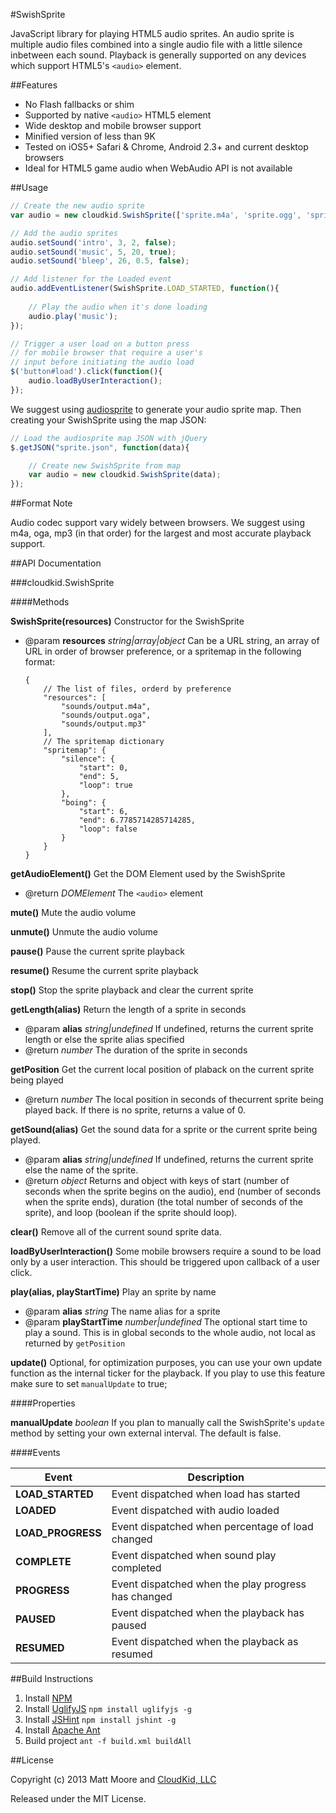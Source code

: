 #SwishSprite

JavaScript library for playing HTML5 audio sprites. An audio sprite is multiple audio files combined into a single audio file with a little silence inbetween each sound. Playback is generally supported on any devices which support HTML5's `<audio>` element. 

##Features

+ No Flash fallbacks or shim
+ Supported by native `<audio>` HTML5 element
+ Wide desktop and mobile browser support
+ Minified version of less than 9K
+ Tested on iOS5+ Safari & Chrome, Android 2.3+ and current desktop browsers
+ Ideal for HTML5 game audio when WebAudio API is not available

##Usage

```js
// Create the new audio sprite
var audio = new cloudkid.SwishSprite(['sprite.m4a', 'sprite.ogg', 'sprite.mp3']);

// Add the audio sprites 
audio.setSound('intro', 3, 2, false);
audio.setSound('music', 5, 20, true);
audio.setSound('bleep', 26, 0.5, false);

// Add listener for the Loaded event
audio.addEventListener(SwishSprite.LOAD_STARTED, function(){
	
    // Play the audio when it's done loading
	audio.play('music');
});

// Trigger a user load on a button press
// for mobile browser that require a user's
// input before initiating the audio load
$('button#load').click(function(){
	audio.loadByUserInteraction();
});

```

We suggest using [audiosprite](https://github.com/CloudKidStudio/audiosprite) to generate your audio sprite map. Then creating your SwishSprite using the map JSON:

```js
// Load the audiosprite map JSON with jQuery
$.getJSON("sprite.json", function(data){

	// Create new SwishSprite from map
	var audio = new cloudkid.SwishSprite(data);
});
```

##Format Note

Audio codec support vary widely between browsers. We suggest using m4a, oga, mp3 (in that order) for the largest and most accurate playback support.

##API Documentation

###cloudkid.SwishSprite

####Methods

**SwishSprite(resources)** Constructor for the SwishSprite

+ @param **resources** _string|array|object_ Can be a URL string, an array of URL in order of browser preference, or a spritemap in the following format:

	```
	{
		// The list of files, orderd by preference
		"resources": [
			"sounds/output.m4a",
			"sounds/output.oga",
			"sounds/output.mp3"
		],
		// The spritemap dictionary
		"spritemap": {
			"silence": {
				"start": 0,
				"end": 5,
				"loop": true
			},
			"boing": {
				"start": 6,
				"end": 6.7785714285714285,
				"loop": false
			}
		}
	}
	```


**getAudioElement()** Get the DOM Element used by the SwishSprite

+ @return _DOMElement_ The `<audio>` element
    
**mute()** Mute the audio volume

**unmute()** Unmute the audio volume

**pause()** Pause the current sprite playback

**resume()** Resume the current sprite playback

**stop()** Stop the sprite playback and clear the current sprite

**getLength(alias)** Return the length of a sprite in seconds

+ @param **alias** _string|undefined_ If undefined, returns the current sprite length or else the sprite alias specified
+ @return _number_ The duration of the sprite in seconds
    
**getPosition** Get the current local position of plaback on the current sprite being played

+ @return _number_ The local position in seconds of thecurrent sprite being played back. If there is no sprite, returns a value of 0.
    
**getSound(alias)** Get the sound data for a sprite or the current sprite being played.

+ @param **alias** _string|undefined_ If undefined, returns the current sprite else the name of the sprite. 
+ @return _object_ Returns and object with keys of start (number of seconds when the sprite begins on the audio), end (number of seconds when the sprite ends), duration (the total number of seconds of the sprite), and loop (boolean if the sprite should loop).

**clear()** Remove all of the current sound sprite data.

**loadByUserInteraction()** Some mobile browsers require a sound to be load only by a user interaction. This should be triggered upon callback of a user click. 

**play(alias, playStartTime)** Play an sprite by name

+ @param **alias** _string_ The name alias for a sprite
+ @param **playStartTime** _number|undefined_ The optional start time to play a sound. This is in global seconds to the whole audio, not local as returned by `getPosition`

**update()** Optional, for optimization purposes, you can use your own update function as the internal ticker for the playback. If you play to use this feature make sure to set `manualUpdate` to true;

####Properties

**manualUpdate** _boolean_ If you plan to manually call the SwishSprite's `update` method by setting your own external interval. The default is false.

####Events

| Event             | Description                                         |
|-------------------|-----------------------------------------------------|
| **LOAD_STARTED**  | Event dispatched when load has started              |
| **LOADED**        | Event dispatched with audio loaded                  |
| **LOAD_PROGRESS** | Event dispatched when percentage of load changed    |
| **COMPLETE**      | Event dispatched when sound play completed          |
| **PROGRESS**      | Event dispatched when the play progress has changed |
| **PAUSED**        | Event dispatched when the playback has paused       |
| **RESUMED**      | Event dispatched when the playback as resumed       |

##Build Instructions

1. Install [NPM](https://npmjs.org/)
2. Install [UglifyJS](https://github.com/mishoo/UglifyJS) `npm install uglifyjs -g`
3. Install [JSHint](https://github.com/jshint/jshint/) `npm install jshint -g`
4. Install [Apache Ant](http://ant.apache.org/)
5. Build project `ant -f build.xml buildAll`

##License

Copyright (c) 2013 Matt Moore and [CloudKid, LLC](http://cloudkid.com)

Released under the MIT License.